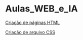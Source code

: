 # Aulas_WEB_e_IA
[Criação de páginas HTML](https://legenx3.github.io/Aulas_WEB_e_IA/Criação_paghtml/Facens.html)

[Criação de arquivo CSS](https://legenx3.github.io/Aulas_WEB_e_IA/Criação_pagcss/Paginas/Facens.html)
